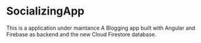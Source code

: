 # SocializingApp

This is a application under maintance
A Blogging app built with Angular and Firebase as backend and the new Cloud Firestore database.
